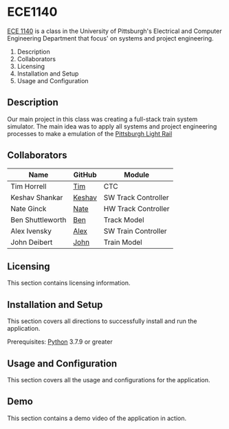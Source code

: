 # ECE1140
[ECE 1140](https://catalog.upp.pitt.edu/preview_course_nopop.php?catoid=223&coid=1193695) is a class in the University of Pittsburgh's Electrical and Computer Engineering Department that focus' on systems and project engineering.

1. Description
2. Collaborators
3. Licensing
4. Installation and Setup
5. Usage and Configuration

## Description
Our main project in this class was creating a full-stack train system simulator. The main idea was to apply all systems and project engineering processes to make a emulation of the [Pittsburgh Light Rail](https://en.wikipedia.org/wiki/Pittsburgh_Light_Rail)

## Collaborators
| Name | GitHub | Module |
| ----------- | ----------- | ----------- |
| Tim Horrell | [Tim](https://github.com/tdhorrell) | CTC |
| Keshav Shankar | [Keshav](https://github.com/keshavshankar08) | SW Track Controller |
| Nate Ginck | [Nate](https://github.com/nateginck) | HW Track Controller |
| Ben Shuttleworth | [Ben](https://github.com/benshuttle28) | Track Model |
| Alex Ivensky | [Alex](https://github.com/alexivensky) | SW Train Controller |
| John Deibert | [John](https://github.com/jdeibert17) | Train Model |

## Licensing
This section contains licensing information.

## Installation and Setup
This section covers all directions to successfully install and run the application.

Prerequisites: [Python](https://www.python.org/downloads/) 3.7.9 or greater

## Usage and Configuration
This section covers all the usage and configurations for the application.

## Demo
This section contains a demo video of the application in action.

